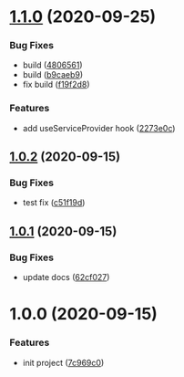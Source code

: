 # [1.1.0](https://github.com/makamekm/react-service-provider/compare/v1.0.2...v1.1.0) (2020-09-25)


### Bug Fixes

* build ([4806561](https://github.com/makamekm/react-service-provider/commit/4806561f39c839a5e1c54da591a9e416e75df13a))
* build ([b9caeb9](https://github.com/makamekm/react-service-provider/commit/b9caeb99809116a4028ee938daee451db4976f8d))
* fix build ([f19f2d8](https://github.com/makamekm/react-service-provider/commit/f19f2d8975a5ffb632e5a17c4a947184bce82d3b))


### Features

* add useServiceProvider hook ([2273e0c](https://github.com/makamekm/react-service-provider/commit/2273e0c92735f000b7b538300c978185a124f381))

## [1.0.2](https://github.com/makamekm/react-service-provider/compare/v1.0.1...v1.0.2) (2020-09-15)


### Bug Fixes

* test fix ([c51f19d](https://github.com/makamekm/react-service-provider/commit/c51f19dd379567af0cb6c23e731adce4a3b798cc))

## [1.0.1](https://github.com/makamekm/react-service-provider/compare/v1.0.0...v1.0.1) (2020-09-15)


### Bug Fixes

* update docs ([62cf027](https://github.com/makamekm/react-service-provider/commit/62cf027b8f81f6239867f123025937978c89d604))

# 1.0.0 (2020-09-15)


### Features

* init project ([7c969c0](https://github.com/makamekm/react-service-provider/commit/7c969c08a1432ea7e4609cf78166f5c29d103b08))
